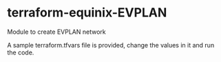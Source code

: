 # terraform-equinix-EVPLAN
Module to create EVPLAN network

A sample terraform.tfvars file is provided, change the values in it and run the code.
